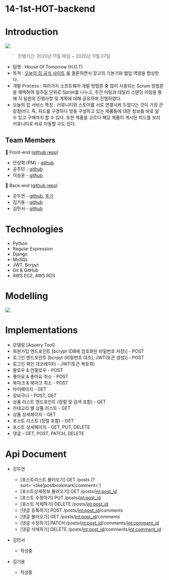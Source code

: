 # 14-1st-HOT-backend
# Introduction
![](https://camo.githubusercontent.com/d79cb7990081df1af527139dea2ea3b2c284457e954d08677e72e0c95cc31aa0/68747470733a2f2f6966682e63632f672f4e32794d50612e706e67)
> 진행기간: 2020년 11월 16일 ~ 2020년 11월 27일
- 팀명 : House Of Tomorrow (H.O.T)
- 목적 : [오늘의 집 공식 사이트](https://ohou.se/) 를 클론하면서 장고의 기본기와 협업 역량을 향상한다.
- 개발 Process : 여러가지 소프트웨어 개발 방법론 중 많이 사용되는 Scrum 방법론을 채택하여 일주일 단위로 Sprint를 나누고, 주간 미팅과 데일리 스탠딩 미팅을 통해 각 팀원의 진행사항 및 계획에 대해 공유하며 진행하였다.
- 오늘의 집 서비스 특징 : 커뮤니티와 스토어를 서로 연결시켜 두었다는 것이 가장 큰 장점이다. 즉, 피드를 구경하다 방을 구성하고 있는 제품들에 대한 정보를 바로 알 수 있고 구매까지 할 수 있다. 또한 제품을 고르다 해당 제품이 게시된 피드를 보러 커뮤니티로 바로 이동할 수도 있다.
## Team Members
🐶 Front-end ([github repo](https://github.com/wecode-bootcamp-korea/14-1st-HOT-frontend))
- 안상혁 (PM) - [github](https://github.com/Xednicoder)
- 공주민 - [github](https://github.com/rhdwnals1)
- 이승윤 - [github](https://github.com/14-yoonl)

🐼 Back-end ([github repo](https://github.com/wecode-bootcamp-korea/14-1st-HOT-backend))
- 강두연 - [github](https://github.com/dooyeonk), [후기](https://velog.io/@dooyeonk/%EC%98%A4%EB%8A%98%EC%9D%98-%EC%A7%91-%ED%81%B4%EB%A1%A0-%ED%94%84%EB%A1%9C%EC%A0%9D%ED%8A%B8-%ED%9B%84%EA%B8%B0-%EB%B0%B1%EC%97%94%EB%93%9C)
- 김기용 - [github](https://github.com/amusesla)
- 김민서 - [github](https://github.com/gemma-Kim)

# Technologies
- Python
- Regular Expression
- Django
- MySQL
- JWT, Bcrpyt
- Git & GitHub
- AWS EC2, AWS RDS

# Modelling
![](https://images.velog.io/images/dooyeonk/post/0a3d50eb-2646-4feb-ae5d-3661e4280402/image.png)

# Implementations
- 모델링 \[Aquery Tool]
- 회원가입 엔드포인트 \[bcrypt (DB에 암호화된 비밀번호 저장)] - POST
- 로그인 엔드포인트 \[bcrpyt (비밀번호 대조), JWT(토큰 생성)] - POST
- 로그인 확인 데코레이터 - JWT(토큰 복호화)
- 팔로우 & 언팔로우 - POST
- 좋아요 & 좋아요 취소 - POST
- 북마크 & 북마크 취소 - POST
- 마이페이지 - GET
- 장바구니 - POST, GET
- 상품 리스트 엔드포인트 (정렬 및 검색 포함) - GET
- 카테고리 별 상품 리스트 - GET
- 상품 상세페이지 - GET
- 포스트 리스트 (정렬 포함) - GET
- 포스트 상세페이지 - GET, PUT, DELETE
- 댓글 - GET, POST, PATCH, DELETE

# Api Document
- 강두연
  - \[포스트리스트 불러오기] GET /posts (?sort='<like|postbookmark|comment>')
  - \[포스트상세정보 불러오기] GET /posts/<int:post_id>
  - \[포스트 수정하기] PUT /posts/<int:post_id>
  - \[포스트 삭제하기] DELETE /posts/<int:post_id>
  - \[댓글 등록하기] POST /posts/<int:post_id>/comments
  - \[댓글 불러오기] GET /posts/<int:post_id>/comments
  - \[댓글 수정하기] PATCH /posts/<int:post_id>/comments/<int:comment_id>
  - \[댓글 삭제하기] DELETE /posts/<int:post_id>/comments/<int:comment_id>
  
- 김민서
  - 작성중
  
- 김기용
  - 작성중
